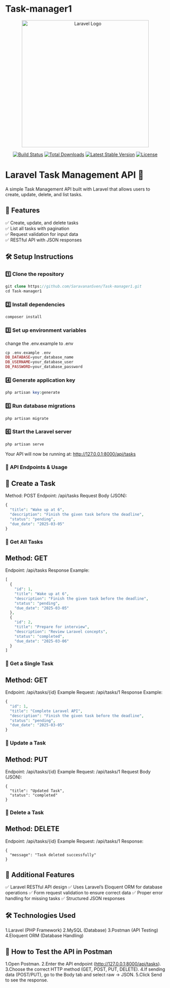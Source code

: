 # Task-manager1
<p align="center"><a href="https://laravel.com" target="_blank"><img src="https://raw.githubusercontent.com/laravel/art/master/logo-lockup/5%20SVG/2%20CMYK/1%20Full%20Color/laravel-logolockup-cmyk-red.svg" width="400" alt="Laravel Logo"></a></p>

<p align="center">
<a href="https://github.com/laravel/framework/actions"><img src="https://github.com/laravel/framework/workflows/tests/badge.svg" alt="Build Status"></a>
<a href="https://packagist.org/packages/laravel/framework"><img src="https://img.shields.io/packagist/dt/laravel/framework" alt="Total Downloads"></a>
<a href="https://packagist.org/packages/laravel/framework"><img src="https://img.shields.io/packagist/v/laravel/framework" alt="Latest Stable Version"></a>
<a href="https://packagist.org/packages/laravel/framework"><img src="https://img.shields.io/packagist/l/laravel/framework" alt="License"></a>
</p>

# Laravel Task Management API 🚀

A simple Task Management API built with Laravel that allows users to create, update, delete, and list tasks.

## 📌 Features
✅ Create, update, and delete tasks  
✅ List all tasks with pagination  
✅ Request validation for input data  
✅ RESTful API with JSON responses  

## 🛠 Setup Instructions

### 1️⃣ Clone the repository
```php
git clone https://github.com/SaravananSven/Task-manager1.git
cd Task-manager1
```

### 2️⃣ Install dependencies
```php
composer install
```
### 3️⃣ Set up environment variables
change the .env.example to .env
```php
cp .env.example .env
DB_DATABASE=your_database_name
DB_USERNAME=your_database_user
DB_PASSWORD=your_database_password
```

### 4️⃣ Generate application key
```php
php artisan key:generate
```

### 5️⃣ Run database migrations
```php
php artisan migrate
```

### 6️⃣ Start the Laravel server
```php
php artisan serve
```
Your API will now be running at:
http://127.0.0.1:8000/api/tasks


### 🔗 API Endpoints & Usage
## 📌 Create a Task
Method: POST
Endpoint: /api/tasks
Request Body (JSON):
```php
{
  "title": "Wake up at 6",
  "description": "Finish the given task before the deadline",
  "status": "pending",
  "due_date": "2025-03-05"
}
```

### 📌 Get All Tasks
## Method: GET
Endpoint: /api/tasks
Response Example:
```php
[
  {
    "id": 1,
    "title": "Wake up at 6",
    "description": "Finish the given task before the deadline",
    "status": "pending",
    "due_date": "2025-03-05"
  },
  {
    "id": 2,
    "title": "Prepare for interview",
    "description": "Review Laravel concepts",
    "status": "completed",
    "due_date": "2025-03-06"
  }
]
```
### 📌 Get a Single Task
## Method: GET
Endpoint: /api/tasks/{id}
Example Request: /api/tasks/1
Response Example:
```php
{
  "id": 1,
  "title": "Complete Laravel API",
  "description": "Finish the given task before the deadline",
  "status": "pending",
  "due_date": "2025-03-05"
}
```
### 📌 Update a Task
##  Method: PUT
Endpoint: /api/tasks/{id}
Example Request: /api/tasks/1
Request Body (JSON):
```
{
  "title": "Updated Task",
  "status": "completed"
}
```
### 📌 Delete a Task
## Method: DELETE
Endpoint: /api/tasks/{id}
Example Request: /api/tasks/1
Response:
```
{
  "message": "Task deleted successfully"
}
```
## 🎯 Additional Features
✅ Laravel RESTful API design
✅ Uses Laravel’s Eloquent ORM for database operations
✅ Form request validation to ensure correct data
✅ Proper error handling for missing tasks
✅ Structured JSON responses

## 🛠 Technologies Used
1.Laravel (PHP Framework)
2.MySQL (Database)
3.Postman (API Testing)
4.Eloquent ORM (Database Handling)

## 📌 How to Test the API in Postman
1.Open Postman.
2.Enter the API endpoint (http://127.0.0.1:8000/api/tasks).
3.Choose the correct HTTP method (GET, POST, PUT, DELETE).
4.If sending data (POST/PUT), go to the Body tab and select raw → JSON.
5.Click Send to see the response.
